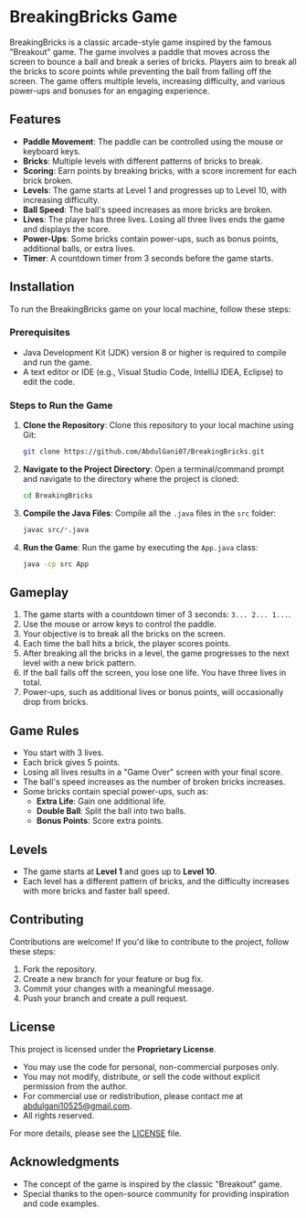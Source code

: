 # BreakingBricks Game

BreakingBricks is a classic arcade-style game inspired by the famous "Breakout" game. The game involves a paddle that moves across the screen to bounce a ball and break a series of bricks. Players aim to break all the bricks to score points while preventing the ball from falling off the screen. The game offers multiple levels, increasing difficulty, and various power-ups and bonuses for an engaging experience.

## Features

- **Paddle Movement**: The paddle can be controlled using the mouse or keyboard keys.
- **Bricks**: Multiple levels with different patterns of bricks to break.
- **Scoring**: Earn points by breaking bricks, with a score increment for each brick broken.
- **Levels**: The game starts at Level 1 and progresses up to Level 10, with increasing difficulty.
- **Ball Speed**: The ball's speed increases as more bricks are broken.
- **Lives**: The player has three lives. Losing all three lives ends the game and displays the score.
- **Power-Ups**: Some bricks contain power-ups, such as bonus points, additional balls, or extra lives.
- **Timer**: A countdown timer from 3 seconds before the game starts.

## Installation

To run the BreakingBricks game on your local machine, follow these steps:

### Prerequisites

- Java Development Kit (JDK) version 8 or higher is required to compile and run the game.
- A text editor or IDE (e.g., Visual Studio Code, IntelliJ IDEA, Eclipse) to edit the code.

### Steps to Run the Game

1. **Clone the Repository**:
   Clone this repository to your local machine using Git:

   ```bash
   git clone https://github.com/AbdulGani07/BreakingBricks.git
   ```

2. **Navigate to the Project Directory**:
   Open a terminal/command prompt and navigate to the directory where the project is cloned:

   ```bash
   cd BreakingBricks
   ```

3. **Compile the Java Files**:
   Compile all the `.java` files in the `src` folder:

   ```bash
   javac src/*.java
   ```

4. **Run the Game**:
   Run the game by executing the `App.java` class:

   ```bash
   java -cp src App
   ```

## Gameplay

1. The game starts with a countdown timer of 3 seconds: `3... 2... 1...`.
2. Use the mouse or arrow keys to control the paddle.
3. Your objective is to break all the bricks on the screen.
4. Each time the ball hits a brick, the player scores points.
5. After breaking all the bricks in a level, the game progresses to the next level with a new brick pattern.
6. If the ball falls off the screen, you lose one life. You have three lives in total.
7. Power-ups, such as additional lives or bonus points, will occasionally drop from bricks.

## Game Rules

- You start with 3 lives.
- Each brick gives 5 points.
- Losing all lives results in a "Game Over" screen with your final score.
- The ball's speed increases as the number of broken bricks increases.
- Some bricks contain special power-ups, such as:
  - **Extra Life**: Gain one additional life.
  - **Double Ball**: Split the ball into two balls.
  - **Bonus Points**: Score extra points.

## Levels

- The game starts at **Level 1** and goes up to **Level 10**.
- Each level has a different pattern of bricks, and the difficulty increases with more bricks and faster ball speed.

## Contributing

Contributions are welcome! If you'd like to contribute to the project, follow these steps:

1. Fork the repository.
2. Create a new branch for your feature or bug fix.
3. Commit your changes with a meaningful message.
4. Push your branch and create a pull request.

## License

This project is licensed under the **Proprietary License**.

- You may use the code for personal, non-commercial purposes only.
- You may not modify, distribute, or sell the code without explicit permission from the author.
- For commercial use or redistribution, please contact me at abdulgani10525@gmail.com.
- All rights reserved.

For more details, please see the [LICENSE](LICENSE) file.


## Acknowledgments

- The concept of the game is inspired by the classic "Breakout" game.
- Special thanks to the open-source community for providing inspiration and code examples.
